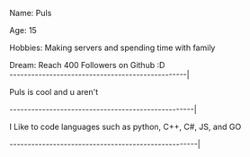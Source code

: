 

Name: Puls

Age: 15

Hobbies: Making servers and spending time with family

Dream: Reach 400 Followers on Github :D          
-------------------------------------------------|

Puls is cool and u aren't                     
                                                                          
---------------------------------------------------|

I Like to code languages such as python, C++, C#, JS, and GO


----------------------------------------------------|

